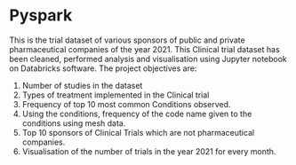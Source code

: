 # Pyspark
This is the trial dataset of various sponsors of public and private pharmaceutical companies of the year 2021. This Clinical trial dataset has been cleaned, performed analysis and visualisation using Jupyter notebook on Databricks software. 
The project objectives are: 
1) Number of studies in the dataset
2) Types of treatment implemented in the Clinical trial
3) Frequency of top 10 most common Conditions observed. 
4) Using the conditions, frequency of the code name given to the conditions using mesh data. 
5) Top 10 sponsors of Clinical Trials which are not pharmaceutical companies. 
6) Visualisation of the number of trials in the year 2021 for every month.
